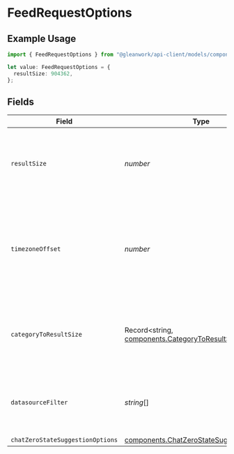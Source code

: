 # FeedRequestOptions

## Example Usage

```typescript
import { FeedRequestOptions } from "@gleanwork/api-client/models/components";

let value: FeedRequestOptions = {
  resultSize: 904362,
};
```

## Fields

| Field                                                                                                      | Type                                                                                                       | Required                                                                                                   | Description                                                                                                |
| ---------------------------------------------------------------------------------------------------------- | ---------------------------------------------------------------------------------------------------------- | ---------------------------------------------------------------------------------------------------------- | ---------------------------------------------------------------------------------------------------------- |
| `resultSize`                                                                                               | *number*                                                                                                   | :heavy_check_mark:                                                                                         | Number of results asked in response. If a result is a collection, counts as one.                           |
| `timezoneOffset`                                                                                           | *number*                                                                                                   | :heavy_minus_sign:                                                                                         | The offset of the client's timezone in minutes from UTC. e.g. PDT is -420 because it's 7 hours behind UTC. |
| `categoryToResultSize`                                                                                     | Record<string, [components.CategoryToResultSize](../../models/components/categorytoresultsize.md)>         | :heavy_minus_sign:                                                                                         | Mapping from category to number of results asked for the category.                                         |
| `datasourceFilter`                                                                                         | *string*[]                                                                                                 | :heavy_minus_sign:                                                                                         | Datasources for which content should be included. Empty is for all.                                        |
| `chatZeroStateSuggestionOptions`                                                                           | [components.ChatZeroStateSuggestionOptions](../../models/components/chatzerostatesuggestionoptions.md)     | :heavy_minus_sign:                                                                                         | N/A                                                                                                        |
